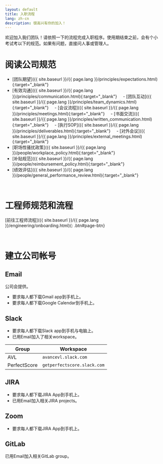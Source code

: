 ```yaml
---
layout: default
title: 入职流程
lang: zh-cn
description: 很高兴有你的加入！
---
```




欢迎加入我们团队！请依照一下的流程完成入职程序。使用期结束之前，会有个小考试考以下的规范。如果有问题，直接问人事或管理人。

# 阅读公司规范

- [团队期望]({{ site.baseurl }}/{{ page.lang }}/principles/expectations.html){:target="_blank"}
- [有效沟通]({{ site.baseurl }}/{{ page.lang }}/principles/communication.html){:target="_blank"}
    - [团队互动]({{ site.baseurl }}/{{ page.lang }}/principles/team_dynamics.html){:target="_blank"}
    - [会议流程]({{ site.baseurl }}/{{ page.lang }}/principles/meetings.html){:target="_blank"}
    - [书面交流]({{ site.baseurl }}/{{ page.lang }}/principles/written_communication.html){:target="_blank"}
    - [执行SOP]({{ site.baseurl }}/{{ page.lang }}/principles/deliverables.html){:target="_blank"}
    - [对外会议]({{ site.baseurl }}/{{ page.lang }}/principles/external_meetings.html){:target="_blank"}
- [职场性骚扰政策]({{ site.baseurl }}/{{ page.lang }}/people/workplace_policy.html){:target="_blank"}
- [补贴规范]({{ site.baseurl }}/{{ page.lang }}/people/reimbursement_policy.html){:target="_blank"}
- [绩效评估]({{ site.baseurl }}/{{ page.lang }}/people/general_performance_review.html){:target="_blank"}

<br>

# 工程师规范和流程

[前往工程师流程]({{ site.baseurl }}/{{ page.lang }}/engineering/onboarding.html){: .btn#page-btn}

<br>

# 建立公司帐号

## Email

公司会提供。
* 要求每人都下载Gmail app到手机上。
* 要求每人都下载Google Calendar到手机上。

## Slack

* 要求每人都下载Slack app到手机与电脑上。
* 已用Email加入了相关workspace。

| Group | Workspace |
| --- | --- |
| AVL | `avancevl.slack.com` |
| PerfectScore | `getperfectscore.slack.com` |

## JIRA

* 要求每人都下载JIRA App到手机上。
* 已用Email加入相关JIRA projects。

## Zoom

* 要求每人都下载JIRA App到手机上。

## GitLab

已用Email加入相关GitLab group。
